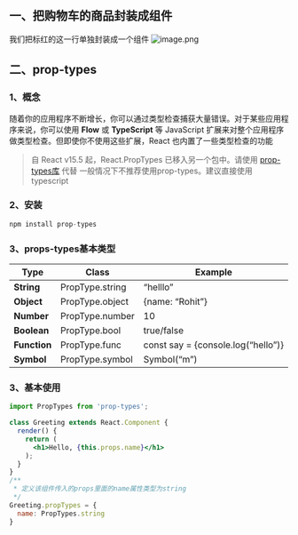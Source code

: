 ## 一、把购物车的商品封装成组件
我们把标红的这一行单独封装成一个组件
![image.png](https://cdn.nlark.com/yuque/0/2023/png/12928539/1675671795036-c51dba27-c596-45a3-8ca4-42a4055da11e.png#averageHue=%23eeeaea&clientId=u63ae72cf-0a38-4&from=paste&height=198&id=u368b3453&name=image.png&originHeight=496&originWidth=1698&originalType=binary&ratio=1&rotation=0&showTitle=false&size=122344&status=done&style=none&taskId=u2f27bf6f-66e7-457d-9bc8-edc11a1bc80&title=&width=679.2)

## 二、prop-types
### 1、概念
随着你的应用程序不断增长，你可以通过类型检查捕获大量错误。对于某些应用程序来说，你可以使用 **Flow** 或 **TypeScript** 等 JavaScript 扩展来对整个应用程序做类型检查。但即使你不使用这些扩展，React 也内置了一些类型检查的功能
> 自 React v15.5 起，React.PropTypes 已移入另一个包中。请使用 [prop-types库](https://www.npmjs.com/package/prop-types) 代替
> 一般情况下不推荐使用prop-types。建议直接使用typescript

### 2、安装
```jsx
npm install prop-types
```
### 3、props-types基本类型
| **Type** | **Class** | **Example** |
| --- | --- | --- |
| **String** | PropType.string | “helllo” |
| **Object** | PropType.object | {name: “Rohit”} |
| **Number** | PropType.number | 10 |
| **Boolean** | PropType.bool | true/false |
| **Function** | PropType.func | const say = {console.log(“hello”)} |
| **Symbol** | PropType.symbol | Symbol(“m”) |

### 3、基本使用
```jsx
import PropTypes from 'prop-types';

class Greeting extends React.Component {
  render() {
    return (
      <h1>Hello, {this.props.name}</h1>
    );
  }
}
/**
 * 定义该组件传入的props里面的name属性类型为string
 */
Greeting.propTypes = {
  name: PropTypes.string
}
```
